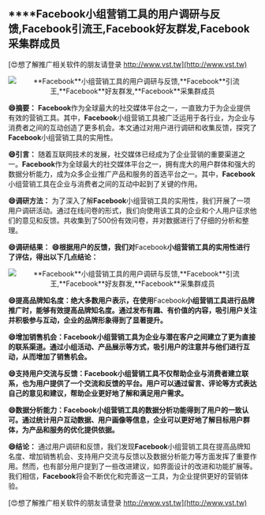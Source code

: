 ## ****Facebook**小组营销工具的用户调研与反馈,**Facebook**引流王,**Facebook**好友群发,**Facebook**采集群成员**

[😍想了解推广相关软件的朋友请登录 http://www.vst.tw](http://www.vst.tw)

 <center><img src="https://vst.tw/MP4/tuiguang/png/7.png" alt="**Facebook**小组营销工具的用户调研与反馈,**Facebook**引流王,**Facebook**好友群发,**Facebook**采集群成员"></center>

**😄摘要：**
**Facebook**作为全球最大的社交媒体平台之一，一直致力于为企业提供有效的营销工具。其中，**Facebook**小组营销工具被广泛运用于各行业，为企业与消费者之间的互动创造了更多机会。本文通过对用户进行调研和收集反馈，探究了**Facebook**小组营销工具的实用性。

**😄引言：**
随着互联网技术的发展，社交媒体已经成为了企业营销的重要渠道之一。**Facebook**作为全球最大的社交媒体平台之一，拥有庞大的用户群体和强大的数据分析能力，成为众多企业推广产品和服务的首选平台之一。其中，**Facebook**小组营销工具在企业与消费者之间的互动中起到了关键的作用。

**😄调研方法：**
为了深入了解**Facebook**小组营销工具的实用性，我们开展了一项用户调研活动。通过在线问卷的形式，我们向使用该工具的企业和个人用户征求他们的意见和反馈。共收集到了500份有效问卷，并对数据进行了仔细的分析和整理。

**😄调研结果：**
**😄根据用户的反馈，我们对**Facebook**小组营销工具的实用性进行了评估，得出以下几点结论：**

 <center><img src="https://vst.tw/MP4/tuiguang/png/8.png" alt="**Facebook**小组营销工具的用户调研与反馈,**Facebook**引流王,**Facebook**好友群发,**Facebook**采集群成员"></center>

**😄提高品牌知名度：绝大多数用户表示，在使用**Facebook**小组营销工具进行品牌推广时，能够有效提高品牌知名度。通过发布有趣、有价值的内容，吸引用户关注并积极参与互动，企业的品牌形象得到了显著提升。**

**😄增加销售机会：**Facebook**小组营销工具为企业与潜在客户之间建立了更为直接的联系渠道。通过小组活动、产品展示等方式，吸引用户的注意并与他们进行互动，从而增加了销售机会。**

**😄支持用户交流与反馈：**Facebook**小组营销工具不仅帮助企业与消费者建立联系，也为用户提供了一个交流和反馈的平台。用户可以通过留言、评论等方式表达自己的意见和建议，帮助企业更好地了解和满足用户需求。**

**😄数据分析能力：**Facebook**小组营销工具的数据分析功能得到了用户的一致认可。通过统计用户互动数据、用户画像等信息，企业可以更好地了解目标用户群体，为产品和服务的优化提供依据。**

**😄结论：**
通过用户调研和反馈，我们发现**Facebook**小组营销工具在提高品牌知名度、增加销售机会、支持用户交流与反馈以及数据分析能力等方面发挥了重要作用。然而，也有部分用户提到了一些改进建议，如界面设计的改进和功能扩展等。我们相信，**Facebook**将会不断优化和完善这一工具，为企业提供更好的营销体验。

[😍想了解推广相关软件的朋友请登录 http://www.vst.tw](http://www.vst.tw)



